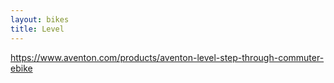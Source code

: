 ```yaml
---
layout: bikes
title: Level
---
```

https://www.aventon.com/products/aventon-level-step-through-commuter-ebike